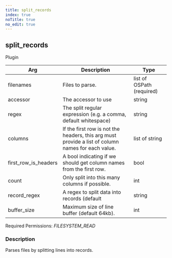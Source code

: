 ```yaml
---
title: split_records
index: true
noTitle: true
no_edit: true
---
```




<div class="vql_item"></div>


## split_records
<span class='vql_type pull-right page-header'>Plugin</span>



<div class="vqlargs"></div>

Arg | Description | Type
----|-------------|-----
filenames|Files to parse.|list of OSPath (required)
accessor|The accessor to use|string
regex|The split regular expression (e.g. a comma, default whitespace)|string
columns|If the first row is not the headers, this arg must provide a list of column names for each value.|list of string
first_row_is_headers|A bool indicating if we should get column names from the first row.|bool
count|Only split into this many columns if possible.|int
record_regex|A regex to split data into records (default |string
buffer_size|Maximum size of line buffer (default 64kb).|int

Required Permissions: 
<i class="linkcolour label pull-right label-success">FILESYSTEM_READ</i>

### Description

Parses files by splitting lines into records.

